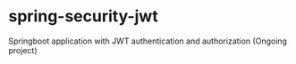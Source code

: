 # spring-security-jwt
Springboot application with JWT authentication and authorization
(Ongoing project)
